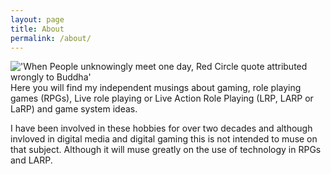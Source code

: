 ```yaml
---
layout: page
title: About
permalink: /about/
---
```


!['When People unknowingly meet one day, Red Circle quote attributed wrongly to Buddha'](http://redcirclegames.co.uk/assets/images/rcg-header.jpg)
Here you will find my independent musings about gaming, role playing games (RPGs), Live role playing or Live Action Role Playing (LRP, LARP or LaRP) and game system ideas.

I have been involved in these hobbies for over two decades and although invloved in digital media and digital gaming this is not intended to muse on that subject. Although it will muse greatly on the use of technology in RPGs and LARP.
